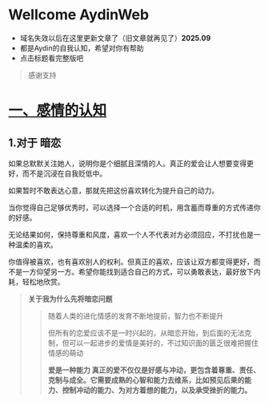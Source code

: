 # Wellcome AydinWeb

* 域名失效以后在这里更新文章了（旧文章就再见了）**2025.09**
* 都是Aydin的自我认知，希望对你有帮助
* 点击标题看完整版吧
>感谢支持
# [一、感情的认知](01.md)


## **1.对于 暗恋**
  
如果总默默关注她人，说明你是个细腻且深情的人。​​真正的爱会让人想要变得更好，而不是沉浸在自我贬低中​​。

如果暂时不敢表达心意，那就先把这份喜欢转化为​​提升自己的动力​​。

当你觉得自己足够优秀时，可以选择一个合适的时机，用​​含蓄而尊重的方式​​传递你的好感。

无论结果如何，​​保持尊重和风度​​，喜欢一个人不代表对方必须回应，不打扰也是一种温柔的喜欢。

你值得被喜欢，也有喜欢别人的权利。但真正的喜欢，应该让双方都变得更好，而不是一方仰望另一方。希望你能找到适合自己的方式，可以勇敢表达，最好放下内耗，轻松地欣赏。




>**关于我为什么先将暗恋问题**
>>随着人类的进化情感的发育不断地提前，智力也不断提升
>>
>>但所有的恋爱应该不是一时兴起的，从暗恋开始，到后面的无法克制，但可以一起进步的爱情是美好的，不过知识面的匮乏很难把握住情感的萌动
>>
>>**爱是一种能力
真正的爱不仅仅是好感与冲动，更包含着​​尊重、责任、克制与成全​​
。它需要成熟的心智和能力去维系，比如​​预见后果的能力、控制冲动的能力、为对方着想的能力，以及承受挫折的能力​​
。**

